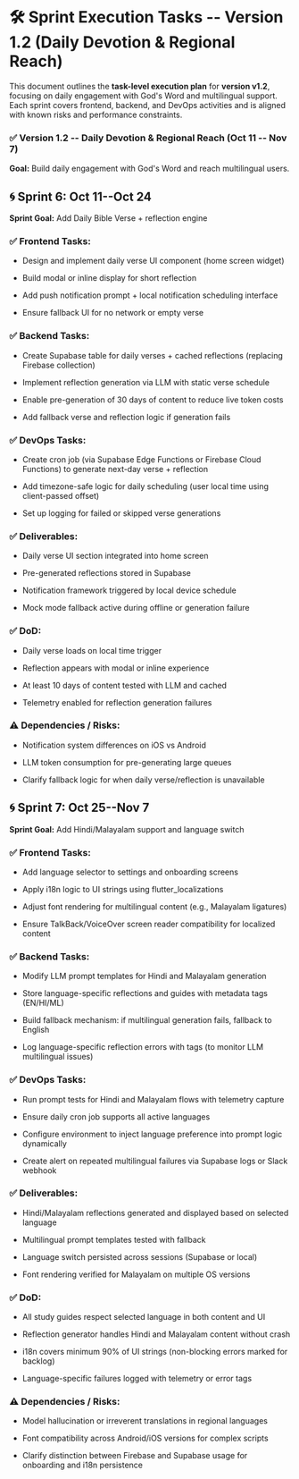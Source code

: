 # **🛠 Sprint Execution Tasks -- Version 1.2 (Daily Devotion & Regional Reach)**

This document outlines the **task-level execution plan** for **version
v1.2**, focusing on daily engagement with God's Word and multilingual
support. Each sprint covers frontend, backend, and DevOps activities and
is aligned with known risks and performance constraints.

### **✅ Version 1.2 -- Daily Devotion & Regional Reach (Oct 11 -- Nov 7)**

**Goal:** Build daily engagement with God's Word and reach multilingual
users.

## **🌀 Sprint 6: Oct 11--Oct 24**

**Sprint Goal:** Add Daily Bible Verse + reflection engine

### **✅ Frontend Tasks:**

- Design and implement daily verse UI component (home screen widget)

- Build modal or inline display for short reflection

- Add push notification prompt + local notification scheduling interface

- Ensure fallback UI for no network or empty verse

### **✅ Backend Tasks:**

- Create Supabase table for daily verses + cached reflections (replacing
  Firebase collection)

- Implement reflection generation via LLM with static verse schedule

- Enable pre-generation of 30 days of content to reduce live token costs

- Add fallback verse and reflection logic if generation fails

### **✅ DevOps Tasks:**

- Create cron job (via Supabase Edge Functions or Firebase Cloud
  Functions) to generate next-day verse + reflection

- Add timezone-safe logic for daily scheduling (user local time using
  client-passed offset)

- Set up logging for failed or skipped verse generations

### **✅ Deliverables:**

- Daily verse UI section integrated into home screen

- Pre-generated reflections stored in Supabase

- Notification framework triggered by local device schedule

- Mock mode fallback active during offline or generation failure

### **✅ DoD:**

- Daily verse loads on local time trigger

- Reflection appears with modal or inline experience

- At least 10 days of content tested with LLM and cached

- Telemetry enabled for reflection generation failures

### **⚠️ Dependencies / Risks:**

- Notification system differences on iOS vs Android

- LLM token consumption for pre-generating large queues

- Clarify fallback logic for when daily verse/reflection is unavailable

## **🌀 Sprint 7: Oct 25--Nov 7**

**Sprint Goal:** Add Hindi/Malayalam support and language switch

### **✅ Frontend Tasks:**

- Add language selector to settings and onboarding screens

- Apply i18n logic to UI strings using flutter_localizations

- Adjust font rendering for multilingual content (e.g., Malayalam
  ligatures)

- Ensure TalkBack/VoiceOver screen reader compatibility for localized
  content

### **✅ Backend Tasks:**

- Modify LLM prompt templates for Hindi and Malayalam generation

- Store language-specific reflections and guides with metadata tags
  (EN/HI/ML)

- Build fallback mechanism: if multilingual generation fails, fallback
  to English

- Log language-specific reflection errors with tags (to monitor LLM
  multilingual issues)

### **✅ DevOps Tasks:**

- Run prompt tests for Hindi and Malayalam flows with telemetry capture

- Ensure daily cron job supports all active languages

- Configure environment to inject language preference into prompt logic
  dynamically

- Create alert on repeated multilingual failures via Supabase logs or
  Slack webhook

### **✅ Deliverables:**

- Hindi/Malayalam reflections generated and displayed based on selected
  language

- Multilingual prompt templates tested with fallback

- Language switch persisted across sessions (Supabase or local)

- Font rendering verified for Malayalam on multiple OS versions

### **✅ DoD:**

- All study guides respect selected language in both content and UI

- Reflection generator handles Hindi and Malayalam content without crash

- i18n covers minimum 90% of UI strings (non-blocking errors marked for
  backlog)

- Language-specific failures logged with telemetry or error tags

### **⚠️ Dependencies / Risks:**

- Model hallucination or irreverent translations in regional languages

- Font compatibility across Android/iOS versions for complex scripts

- Clarify distinction between Firebase and Supabase usage for onboarding
  and i18n persistence
